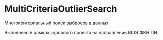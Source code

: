 # MultiCriteriaOutlierSearch
Многокритериальный поиск выбросов в данных

Выполнено в рамках курсового проекта на направлении ВШЭ ФКН ПИ.
